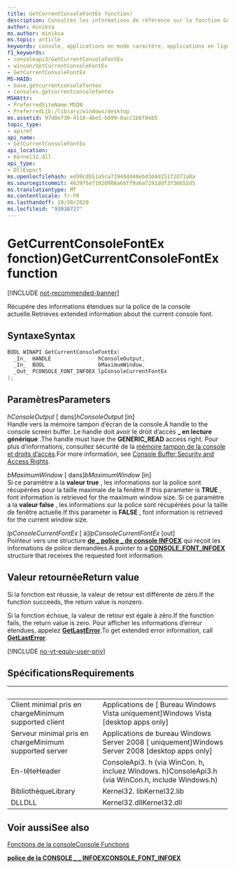 ```yaml
---
title: GetCurrentConsoleFontEx fonction)
description: Consultez les informations de référence sur la fonction GetCurrentConsoleFontEx, qui récupère des informations étendues sur la police de console actuellement utilisée.
author: miniksa
ms.author: miniksa
ms.topic: article
keywords: console, applications en mode caractère, applications en ligne de commande, applications de terminal, API console
f1_keywords:
- consoleapi3/GetCurrentConsoleFontEx
- wincon/GetCurrentConsoleFontEx
- GetCurrentConsoleFontEx
MS-HAID:
- base.getcurrentconsolefontex
- consoles.getcurrentconsolefontex
MSHAttr:
- PreferredSiteName:MSDN
- PreferredLib:/library/windows/desktop
ms.assetid: 97d8e730-4110-4be5-b099-0acc1b6f8eb5
topic_type:
- apiref
api_name:
- GetCurrentConsoleFontEx
api_location:
- Kernel32.dll
api_type:
- DllExport
ms.openlocfilehash: e499cdb51a5ca71948dd40ebd3d4d151f2d71a8a
ms.sourcegitcommit: 463975e71920908a6bff9a6a7291ddf3736652d5
ms.translationtype: MT
ms.contentlocale: fr-FR
ms.lasthandoff: 10/30/2020
ms.locfileid: "93038727"
---
```

# <a name="getcurrentconsolefontex-function"></a><span data-ttu-id="297cf-104">GetCurrentConsoleFontEx fonction)</span><span class="sxs-lookup"><span data-stu-id="297cf-104">GetCurrentConsoleFontEx function</span></span>

[!INCLUDE [not-recommended-banner](./includes/not-recommended-banner.md)]

<span data-ttu-id="297cf-105">Récupère des informations étendues sur la police de la console actuelle.</span><span class="sxs-lookup"><span data-stu-id="297cf-105">Retrieves extended information about the current console font.</span></span>

## <a name="syntax"></a><span data-ttu-id="297cf-106">Syntaxe</span><span class="sxs-lookup"><span data-stu-id="297cf-106">Syntax</span></span>

```C
BOOL WINAPI GetCurrentConsoleFontEx(
  _In_  HANDLE               hConsoleOutput,
  _In_  BOOL                 bMaximumWindow,
  _Out_ PCONSOLE_FONT_INFOEX lpConsoleCurrentFontEx
);
```

## <a name="parameters"></a><span data-ttu-id="297cf-107">Paramètres</span><span class="sxs-lookup"><span data-stu-id="297cf-107">Parameters</span></span>

<span data-ttu-id="297cf-108">*hConsoleOutput* \[ dans\]</span><span class="sxs-lookup"><span data-stu-id="297cf-108">*hConsoleOutput* \[in\]</span></span>  
<span data-ttu-id="297cf-109">Handle vers la mémoire tampon d’écran de la console.</span><span class="sxs-lookup"><span data-stu-id="297cf-109">A handle to the console screen buffer.</span></span> <span data-ttu-id="297cf-110">Le handle doit avoir le droit d’accès **\_ en lecture générique** .</span><span class="sxs-lookup"><span data-stu-id="297cf-110">The handle must have the **GENERIC\_READ** access right.</span></span> <span data-ttu-id="297cf-111">Pour plus d’informations, consultez sécurité de la [mémoire tampon de la console et droits d’accès](console-buffer-security-and-access-rights.md).</span><span class="sxs-lookup"><span data-stu-id="297cf-111">For more information, see [Console Buffer Security and Access Rights](console-buffer-security-and-access-rights.md).</span></span>

<span data-ttu-id="297cf-112">*bMaximumWindow* \[ dans\]</span><span class="sxs-lookup"><span data-stu-id="297cf-112">*bMaximumWindow* \[in\]</span></span>  
<span data-ttu-id="297cf-113">Si ce paramètre a la **valeur true** , les informations sur la police sont récupérées pour la taille maximale de la fenêtre.</span><span class="sxs-lookup"><span data-stu-id="297cf-113">If this parameter is **TRUE** , font information is retrieved for the maximum window size.</span></span> <span data-ttu-id="297cf-114">Si ce paramètre a la **valeur false** , les informations sur la police sont récupérées pour la taille de fenêtre actuelle.</span><span class="sxs-lookup"><span data-stu-id="297cf-114">If this parameter is **FALSE** , font information is retrieved for the current window size.</span></span>

<span data-ttu-id="297cf-115">*lpConsoleCurrentFontEx* \[ à\]</span><span class="sxs-lookup"><span data-stu-id="297cf-115">*lpConsoleCurrentFontEx* \[out\]</span></span>  
<span data-ttu-id="297cf-116">Pointeur vers une structure [**de \_ police \_ de console INFOEX**](console-font-infoex.md) qui reçoit les informations de police demandées.</span><span class="sxs-lookup"><span data-stu-id="297cf-116">A pointer to a [**CONSOLE\_FONT\_INFOEX**](console-font-infoex.md) structure that receives the requested font information.</span></span>

## <a name="return-value"></a><span data-ttu-id="297cf-117">Valeur retournée</span><span class="sxs-lookup"><span data-stu-id="297cf-117">Return value</span></span>

<span data-ttu-id="297cf-118">Si la fonction est réussie, la valeur de retour est différente de zéro.</span><span class="sxs-lookup"><span data-stu-id="297cf-118">If the function succeeds, the return value is nonzero.</span></span>

<span data-ttu-id="297cf-119">Si la fonction échoue, la valeur de retour est égale à zéro.</span><span class="sxs-lookup"><span data-stu-id="297cf-119">If the function fails, the return value is zero.</span></span> <span data-ttu-id="297cf-120">Pour afficher les informations d’erreur étendues, appelez [**GetLastError**](https://msdn.microsoft.com/library/windows/desktop/ms679360).</span><span class="sxs-lookup"><span data-stu-id="297cf-120">To get extended error information, call [**GetLastError**](https://msdn.microsoft.com/library/windows/desktop/ms679360).</span></span>

[!INCLUDE [no-vt-equiv-user-priv](./includes/no-vt-equiv-user-priv.md)]

## <a name="requirements"></a><span data-ttu-id="297cf-121">Spécifications</span><span class="sxs-lookup"><span data-stu-id="297cf-121">Requirements</span></span>

| &nbsp; | &nbsp; |
|-|-|
| <span data-ttu-id="297cf-122">Client minimal pris en charge</span><span class="sxs-lookup"><span data-stu-id="297cf-122">Minimum supported client</span></span> | <span data-ttu-id="297cf-123">Applications de \[ Bureau Windows Vista uniquement\]</span><span class="sxs-lookup"><span data-stu-id="297cf-123">Windows Vista \[desktop apps only\]</span></span> |
| <span data-ttu-id="297cf-124">Serveur minimal pris en charge</span><span class="sxs-lookup"><span data-stu-id="297cf-124">Minimum supported server</span></span> | <span data-ttu-id="297cf-125">Applications de bureau Windows Server 2008 \[ uniquement\]</span><span class="sxs-lookup"><span data-stu-id="297cf-125">Windows Server 2008 \[desktop apps only\]</span></span> |
| <span data-ttu-id="297cf-126">En-tête</span><span class="sxs-lookup"><span data-stu-id="297cf-126">Header</span></span> | <span data-ttu-id="297cf-127">ConsoleApi3. h (via WinCon. h, incluez Windows. h)</span><span class="sxs-lookup"><span data-stu-id="297cf-127">ConsoleApi3.h (via WinCon.h, include Windows.h)</span></span> |
| <span data-ttu-id="297cf-128">Bibliothèque</span><span class="sxs-lookup"><span data-stu-id="297cf-128">Library</span></span> | <span data-ttu-id="297cf-129">Kernel32. lib</span><span class="sxs-lookup"><span data-stu-id="297cf-129">Kernel32.lib</span></span> |
| <span data-ttu-id="297cf-130">DLL</span><span class="sxs-lookup"><span data-stu-id="297cf-130">DLL</span></span> | <span data-ttu-id="297cf-131">Kernel32.dll</span><span class="sxs-lookup"><span data-stu-id="297cf-131">Kernel32.dll</span></span> |

## <a name="see-also"></a><span data-ttu-id="297cf-132">Voir aussi</span><span class="sxs-lookup"><span data-stu-id="297cf-132">See also</span></span>

[<span data-ttu-id="297cf-133">Fonctions de la console</span><span class="sxs-lookup"><span data-stu-id="297cf-133">Console Functions</span></span>](console-functions.md)

[<span data-ttu-id="297cf-134">**police de la CONSOLE \_ \_ INFOEX**</span><span class="sxs-lookup"><span data-stu-id="297cf-134">**CONSOLE\_FONT\_INFOEX**</span></span>](console-font-infoex.md)

